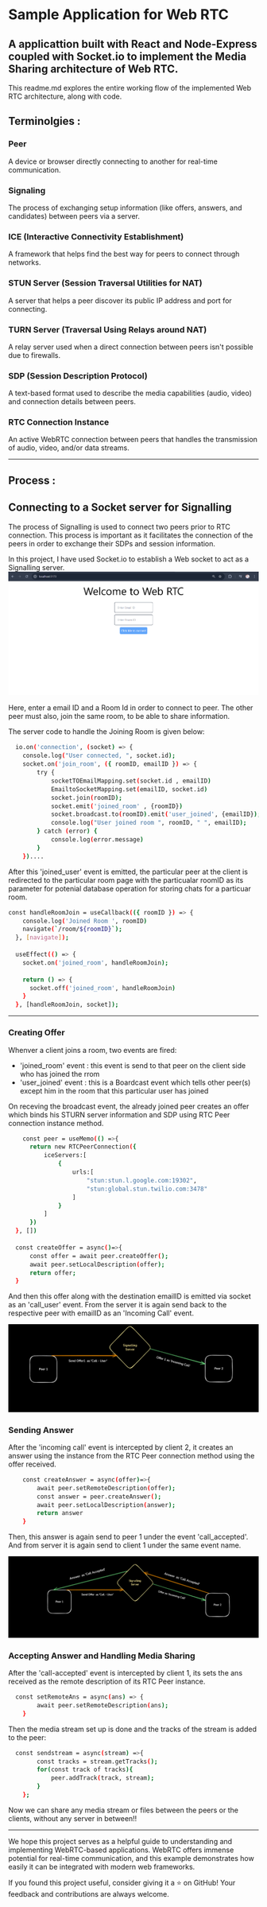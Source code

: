 # Sample Application for Web RTC 

A applicattion built with React and Node-Express coupled with Socket.io to implement the Media Sharing architecture of Web RTC.
----------


This readme.md explores the entire working flow of the implemented Web RTC architecture, along with code.



## Terminolgies : 

### Peer  
A device or browser directly connecting to another for real-time communication.  

### Signaling  
The process of exchanging setup information (like offers, answers, and candidates) between peers via a server.  

### ICE (Interactive Connectivity Establishment)  
A framework that helps find the best way for peers to connect through networks.  

### STUN Server (Session Traversal Utilities for NAT)  
A server that helps a peer discover its public IP address and port for connecting.  

### TURN Server (Traversal Using Relays around NAT)  
A relay server used when a direct connection between peers isn't possible due to firewalls.  

### SDP (Session Description Protocol)  
A text-based format used to describe the media capabilities (audio, video) and connection details between peers.  

### RTC Connection Instance
An active WebRTC connection between peers that handles the transmission of audio, video, and/or data streams.

---------


## Process :

## Connecting to a Socket server for Signalling 
The process of Signalling is used to connect two peers prior to RTC connection. This process is important as it facilitates the connection of the peers in order to exchange their SDPs and session information.

In this project, I have used Socket.io to establish a Web socket to act as a Signalling server. 
![scr-1](https://raw.githubusercontent.com/abir499-ban/WebRTC_sample/refs/heads/main/client/src/assets/Screenshot%202024-12-26%20041248.png)

Here, enter a email ID and a Room Id in order to connect to peer. The other peer must also, join the same room, to be able to share information.

The server code to handle the Joining Room is given below: 

```sh
  io.on('connection', (socket) => {
    console.log("User connected, ", socket.id);
    socket.on('join_room', ({ roomID, emailID }) => {
        try {
            socketTOEmailMapping.set(socket.id , emailID)
            EmailtoSocketMapping.set(emailID, socket.id)
            socket.join(roomID);
            socket.emit('joined_room' , {roomID})
            socket.broadcast.to(roomID).emit('user_joined', {emailID});
            console.log("User joined room ", roomID, " ", emailID);
        } catch (error) {
            console.log(error.message)
        }
    })....
```


After this 'joined_user' event is emitted, the particular peer at the client is redirected to the particular room page with the particualar roomID as its parameter for potenial database operation for storing chats for a particuar room.

```sh
const handleRoomJoin = useCallback(({ roomID }) => {
    console.log('Joined Room ', roomID)
    navigate(`/room/${roomID}`);
  }, [navigate]);

  useEffect(() => {
    socket.on('joined_room', handleRoomJoin);

    return () => {
      socket.off('joined_room', handleRoomJoin)
    }
  }, [handleRoomJoin, socket]);

```


-----------------------------

### Creating Offer

Whenver a client joins a room, two events are fired:
  <ul>
    <li>'joined_room' event : this event is send to that peer on the client side who has joined the rrom</li>
    <li>'user_joined' event : this is a Boardcast event which tells other peer(s) except him in the room that this particular user has joined</li>
  </ul>

  On receving the broadcast event, the already joined peer creates an offer which binds his STURN server information and SDP using RTC Peer connection instance method.
  
  ```sh
      const peer = useMemo(() =>{
        return new RTCPeerConnection({
            iceServers:[
                {
                    urls:[
                        "stun:stun.l.google.com:19302",
                        "stun:global.stun.twilio.com:3478"
                    ]
                }
            ]
        })
    }, [])

    const createOffer = async()=>{
        const offer = await peer.createOffer();
        await peer.setLocalDescription(offer);
        return offer;
    }
  ```

And then this offer along with the destination emailID is emitted via socket as an 'call_user' event. From the server it is again send back to the respective peer with emailID as an 'Incoming Call' event.

![](https://raw.githubusercontent.com/abir499-ban/WebRTC_sample/refs/heads/main/client/src/assets/Screenshot%202024-12-26%20050020.png)


### Sending Answer

After the 'incoming call' event is intercepted by client 2, it creates an answer using the instance from the RTC Peer connection method using the offer received.

```sh
    const createAnswer = async(offer)=>{
        await peer.setRemoteDescription(offer);
        const answer = peer.createAnswer();
        await peer.setLocalDescription(answer);
        return answer
    }
```

Then, this answer is again send to peer 1 under the event 'call_accepted'. And from server it is again send to client 1 under the same event name.

![](https://raw.githubusercontent.com/abir499-ban/WebRTC_sample/refs/heads/main/client/src/assets/Screenshot%202024-12-26%20051426.png)



### Accepting Answer and Handling Media Sharing

After the 'call-accepted' event is intercepted by client 1, its sets the ans received as the remote description of its RTC Peer instance.
```sh
  const setRemoteAns = async(ans) => {
        await peer.setRemoteDescription(ans);
    }
```

Then the media stream set up is done and the tracks of the stream is added to the peer:
```sh
  const sendstream = async(stream) =>{
        const tracks = stream.getTracks();
        for(const track of tracks){
            peer.addTrack(track, stream);
        }
    };
```


Now we can share any media stream or files between the peers or the clients, without any server in between!!

-----------------------------


We hope this project serves as a helpful guide to understanding and implementing WebRTC-based applications. WebRTC offers immense potential for real-time communication, and this example demonstrates how easily it can be integrated with modern web frameworks.

If you found this project useful, consider giving it a ⭐ on GitHub! Your feedback and contributions are always welcome.


